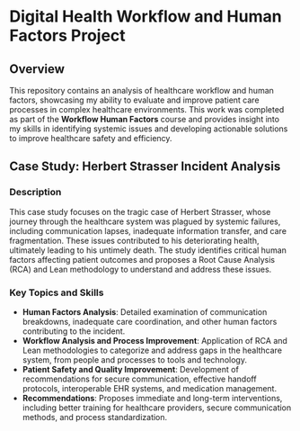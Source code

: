 # Digital Health Workflow and Human Factors Project

## Overview
This repository contains an analysis of healthcare workflow and human factors, showcasing my ability to evaluate and improve patient care processes in complex healthcare environments. This work was completed as part of the **Workflow Human Factors** course and provides insight into my skills in identifying systemic issues and developing actionable solutions to improve healthcare safety and efficiency.

## Case Study: Herbert Strasser Incident Analysis

### Description
This case study focuses on the tragic case of Herbert Strasser, whose journey through the healthcare system was plagued by systemic failures, including communication lapses, inadequate information transfer, and care fragmentation. These issues contributed to his deteriorating health, ultimately leading to his untimely death. The study identifies critical human factors affecting patient outcomes and proposes a Root Cause Analysis (RCA) and Lean methodology to understand and address these issues.

### Key Topics and Skills
- **Human Factors Analysis**: Detailed examination of communication breakdowns, inadequate care coordination, and other human factors contributing to the incident.
- **Workflow Analysis and Process Improvement**: Application of RCA and Lean methodologies to categorize and address gaps in the healthcare system, from people and processes to tools and technology.
- **Patient Safety and Quality Improvement**: Development of recommendations for secure communication, effective handoff protocols, interoperable EHR systems, and medication management.
- **Recommendations**: Proposes immediate and long-term interventions, including better training for healthcare providers, secure communication methods, and process standardization.

